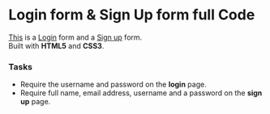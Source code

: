 # Login form & Sign Up form full Code

[This](https://mehedi61.github.io/Login-Signup-form/login.html) is a [Login](https://mehedi61.github.io/Login-Signup-form/login.html) form and a [Sign up](https://mehedi61.github.io/Login-Signup-form/signup.html) form.  
Built with **HTML5** and **CSS3**. 

### Tasks

* Require the username and password on the **login** page.
* Require full name, email address, username and a password on the **sign up** page.
